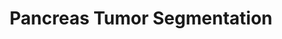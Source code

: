 ---
layout: page
title: Pancreas Tumor Segmentation
description: Addresses the problem of the small amount of available medical data by using 2D slices of 3D voxels.
img: assets/img/project_preview/panc-seg.png
importance: 5
category: preprints
paper: pancreas-tumor-seg.pdf
code: https://github.com/roberto-hg/cv-project
---